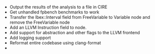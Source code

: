 * Output the results of the analysis to a file in CIRE
* Get unhandled fpbench benchmarks to work
* Transfer the Ibex::Interval field from FreeVariable to Variable node and remove the FreeVariable node
* Add an LLVM Instruction field to node.
* Add support for abstraction and other flags to the LLVM frontend
* Add logging support
* Reformat entire codebase using clang-format
* 